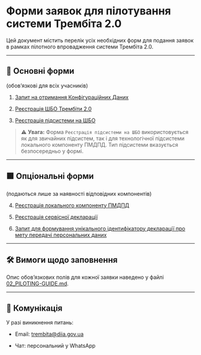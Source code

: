 # Форми заявок для пілотування системи Трембіта 2.0

Цей документ містить перелік усіх необхідних форм для подання заявок в рамках пілотного впровадження системи Трембіта 2.0.

---

## 🔹 Основні форми

(обов’язкові для всіх учасників)

1. [Запит на отримання Конфігураційних Даних](https://forms.gle/2CHfj58AjEY6L4aZ8)

2. [Реєстрація ШБО Трембіти 2.0](https://forms.gle/fsD3osa9rzXihcLU9)

3. [Реєстрація підсистеми на ШБО](https://forms.gle/wwUE9cZ4PDqEnGnm6)

> ⚠️ **Увага:** Форма ```Реєстрація підсистеми на ШБО``` використовується як для звичайних підсистем, так і для технологічної підсистеми локального компоненту ПМДПД. Тип підсистеми вказується безпосередньо у формі.

---

## 🟪 Опціональні форми

(подаються лише за наявності відповідних компонентів)

4. [Реєстрація локального компоненту ПМДПД](https://forms.gle/nkLd1HszPkVewfem7)

5. [Реєстрація сервісної декларації](https://forms.gle/cxsfYUiDmwFcqspq7)

6. [Запит для формування унікального ідентифікатору декларації про мету передачі персональних даних](https://forms.gle/bTsf4hyS7TQ4TSgP9)

---

## 🛠 Вимоги щодо заповнення

Опис обов’язкових полів для кожної заявки наведено у файлі [02_PILOTING-GUIDE.md](02_PILOTING-GUIDE.md/#form-fields).

---

## 📩 Комунікація

У разі виникнення питань:

- Email: trembita@diia.gov.ua

- Чат: персональний у WhatsApp
